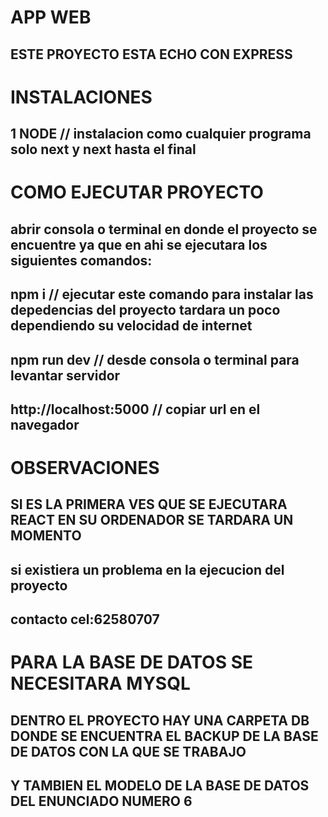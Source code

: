 # APP WEB
## ESTE PROYECTO ESTA ECHO CON EXPRESS

# INSTALACIONES
## 1 NODE // instalacion como cualquier programa solo next y next hasta el final


# COMO EJECUTAR PROYECTO
## abrir consola o terminal en donde el proyecto se encuentre ya que en ahi se ejecutara los siguientes comandos:
## npm i  //  ejecutar este comando para instalar las depedencias del proyecto tardara un poco dependiendo su velocidad de internet
## npm run dev  // desde consola o terminal  para levantar servidor

## http://localhost:5000  // copiar url en el navegador

# OBSERVACIONES
## SI ES LA PRIMERA VES QUE SE EJECUTARA REACT EN SU ORDENADOR SE TARDARA UN MOMENTO
## si existiera un problema en la ejecucion del proyecto 
## contacto cel:62580707

# PARA LA BASE DE DATOS SE NECESITARA MYSQL 
## DENTRO EL PROYECTO HAY UNA CARPETA DB DONDE  SE ENCUENTRA EL BACKUP DE LA BASE DE DATOS CON LA QUE SE TRABAJO
## Y TAMBIEN EL MODELO DE LA BASE DE DATOS DEL ENUNCIADO NUMERO 6
